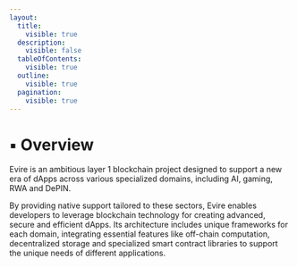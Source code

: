 ```yaml
---
layout:
  title:
    visible: true
  description:
    visible: false
  tableOfContents:
    visible: true
  outline:
    visible: true
  pagination:
    visible: true
---
```


# ▪️ Overview

Evire is an ambitious layer 1 blockchain project designed to support a new era of dApps across various specialized domains, including AI, gaming, RWA and DePIN.

By providing native support tailored to these sectors, Evire enables developers to leverage blockchain technology for creating advanced, secure and efficient dApps. Its architecture includes unique frameworks for each domain, integrating essential features like off-chain computation, decentralized storage and specialized smart contract libraries to support the unique needs of different applications.
